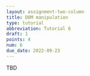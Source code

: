 ```yaml
---
layout: assignment-two-column
title: DOM manipulation
type: tutorial
abbreviation: Tutorial 6
draft: 1
points: 4
num: 6
due_date: 2022-09-23
---
```

TBD